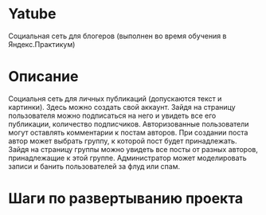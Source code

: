 # Yatube
Социальная сеть для блогеров (выполнен во время обучения в Яндекс.Практикум)
# Описание
Социальня сеть для личных публикаций (допускаются текст и картинки). Здесь можно создать свой аккаунт. Зайдя на страницу пользователя можно подписаться на него и увидеть
все его публикации, количество подписчиков. Авторизованные пользователи могут оставлять комментарии к постам авторов. При создании поста автор может выбрать группу, к которой пост будет принадлежать. Зайдя на страницу группы можно увидеть все посты от разных авторов, принадлежащие к этой группе. Администратор может моделировать записи и банить пользователей за флуд или спам.
# Шаги по развертыванию проекта
